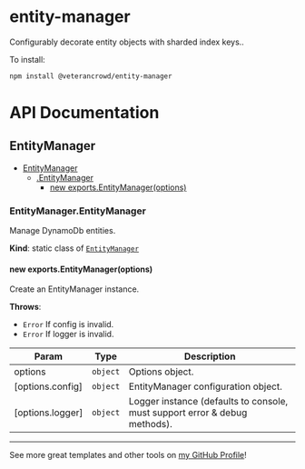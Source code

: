 # entity-manager

Configurably decorate entity objects with sharded index keys..

To install:

```bash
npm install @veterancrowd/entity-manager
```

# API Documentation

<a name="module_EntityManager"></a>

## EntityManager

* [EntityManager](#module_EntityManager)
    * [.EntityManager](#module_EntityManager.EntityManager)
        * [new exports.EntityManager(options)](#new_module_EntityManager.EntityManager_new)

<a name="module_EntityManager.EntityManager"></a>

### EntityManager.EntityManager
Manage DynamoDb entities.

**Kind**: static class of [<code>EntityManager</code>](#module_EntityManager)  
<a name="new_module_EntityManager.EntityManager_new"></a>

#### new exports.EntityManager(options)
Create an EntityManager instance.

**Throws**:

- <code>Error</code> If config is invalid.
- <code>Error</code> If logger is invalid.


| Param | Type | Description |
| --- | --- | --- |
| options | <code>object</code> | Options object. |
| [options.config] | <code>object</code> | EntityManager configuration object. |
| [options.logger] | <code>object</code> | Logger instance (defaults to console, must support error & debug methods). |


---

See more great templates and other tools on
[my GitHub Profile](https://github.com/karmaniverous)!
